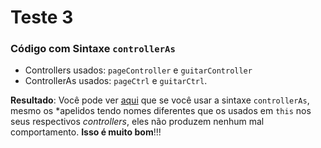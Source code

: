 # Teste 3

### Código com Sintaxe `controllerAs`

* Controllers usados: `pageController` e `guitarController`
* ControllerAs usados: `pageCtrl` e `guitarCtrl`.

**Resultado**: Você pode ver [aqui](http://ericdouglas.github.io/angular-scope-inheritance/src/03-test/index.html) que se você usar a sintaxe `controllerAs`, mesmo os *apelidos tendo nomes diferentes que os usados em `this` nos seus respectivos *controllers*, eles não produzem nenhum mal comportamento. **Isso é muito bom**!!!